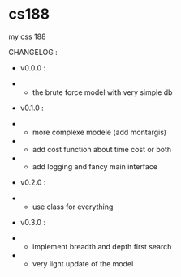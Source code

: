# cs188
my css 188






CHANGELOG : 
- v0.0.0 : 
- - the brute force model with very simple db

- v0.1.0 : 
- - more complexe modele (add montargis)
- - add cost function about time cost or both
- - add logging and fancy main interface

- v0.2.0 : 
- - use class for everything

- v0.3.0 : 
- - implement breadth and depth first search 
- - very light update of the model  